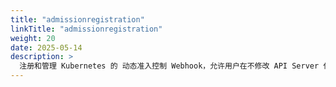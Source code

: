 ```yaml
---
title: "admissionregistration"
linkTitle: "admissionregistration"
weight: 20
date: 2025-05-14
description: >
  注册和管理 Kubernetes 的 动态准入控制 Webhook，允许用户在不修改 API Server 代码的情况下扩展准入控制逻辑。 
---
```








